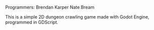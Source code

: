 Programmers:
Brendan Karper
Nate Bream

This is a simple 2D dungeon crawling game made with Godot Engine, programmed in GDScript.
